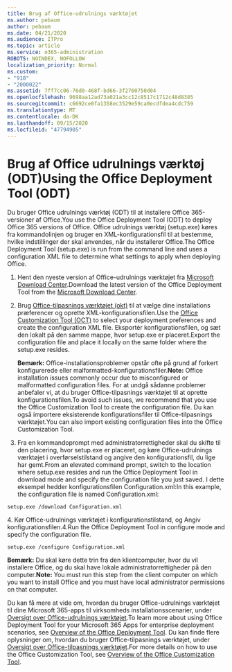 ```yaml
---
title: Brug af Office-udrulnings værktøjet
ms.author: pebaum
author: pebaum
ms.date: 04/21/2020
ms.audience: ITPro
ms.topic: article
ms.service: o365-administration
ROBOTS: NOINDEX, NOFOLLOW
localization_priority: Normal
ms.custom:
- "918"
- "2000022"
ms.assetid: 7ff7cc06-76d0-468f-bd66-3f2760750d04
ms.openlocfilehash: 9698aa12ad73a021a3cc12c8517c1712c48d8385
ms.sourcegitcommit: c6692ce0fa1358ec3529e59ca0ecdfdea4cdc759
ms.translationtype: MT
ms.contentlocale: da-DK
ms.lasthandoff: 09/15/2020
ms.locfileid: "47794905"
---
```

# <a name="using-the-office-deployment-tool-odt"></a><span data-ttu-id="ab315-102">Brug af Office udrulnings værktøj (ODT)</span><span class="sxs-lookup"><span data-stu-id="ab315-102">Using the Office Deployment Tool (ODT)</span></span>

<span data-ttu-id="ab315-103">Du bruger Office udrulnings værktøj (ODT) til at installere Office 365-versioner af Office.</span><span class="sxs-lookup"><span data-stu-id="ab315-103">You use the Office Deployment Tool (ODT) to deploy Office 365 versions of Office.</span></span> <span data-ttu-id="ab315-104">Office udrulnings værktøj (setup.exe) køres fra kommandolinjen og bruger en XML-konfigurationsfil til at bestemme, hvilke indstillinger der skal anvendes, når du installerer Office.</span><span class="sxs-lookup"><span data-stu-id="ab315-104">The Office Deployment Tool (setup.exe) is run from the command line and uses a configuration XML file to determine what settings to apply when deploying Office.</span></span>
  
1. <span data-ttu-id="ab315-105">Hent den nyeste version af Office-udrulnings værktøjet fra [Microsoft Download Center](https://go.microsoft.com/fwlink/p/?LinkID=626065).</span><span class="sxs-lookup"><span data-stu-id="ab315-105">Download the latest version of the Office Deployment Tool from the [Microsoft Download Center](https://go.microsoft.com/fwlink/p/?LinkID=626065).</span></span>

2. <span data-ttu-id="ab315-106">Brug [Office-tilpasnings værktøjet (okt)](https://config.office.com) til at vælge dine installations præferencer og oprette XML-konfigurationsfilen.</span><span class="sxs-lookup"><span data-stu-id="ab315-106">Use the [Office Customization Tool (OCT)](https://config.office.com) to select your deployment preferences and create the configuration XML file.</span></span> <span data-ttu-id="ab315-107">Eksportér konfigurationsfilen, og sæt den lokalt på den samme mappe, hvor setup.exe er placeret.</span><span class="sxs-lookup"><span data-stu-id="ab315-107">Export the configuration file and place it locally on the same folder where the setup.exe resides.</span></span>

    <span data-ttu-id="ab315-108">**Bemærk:** Office-installationsproblemer opstår ofte på grund af forkert konfigurerede eller malformatted-konfigurationsfiler.</span><span class="sxs-lookup"><span data-stu-id="ab315-108">**Note:** Office installation issues commonly occur due to misconfigured or malformatted configuration files.</span></span> <span data-ttu-id="ab315-109">For at undgå sådanne problemer anbefaler vi, at du bruger Office-tilpasnings værktøjet til at oprette konfigurationsfilen.</span><span class="sxs-lookup"><span data-stu-id="ab315-109">To avoid such issues, we recommend that you use the Office Customization Tool to create the configuration file.</span></span> <span data-ttu-id="ab315-110">Du kan også importere eksisterende konfigurationsfiler til Office-tilpasnings værktøjet.</span><span class="sxs-lookup"><span data-stu-id="ab315-110">You can also import existing configuration files into the Office Customization Tool.</span></span>

3. <span data-ttu-id="ab315-111">Fra en kommandoprompt med administratorrettigheder skal du skifte til den placering, hvor setup.exe er placeret, og køre Office-udrulnings værktøjet i overførselstilstand og angive den konfigurationsfil, du lige har gemt.</span><span class="sxs-lookup"><span data-stu-id="ab315-111">From an elevated command prompt, switch to the location where setup.exe resides and run the Office Deployment Tool in download mode and specify the configuration file you just saved.</span></span> <span data-ttu-id="ab315-112">I dette eksempel hedder konfigurationsfilen Configuration.xml:</span><span class="sxs-lookup"><span data-stu-id="ab315-112">In this example, the configuration file is named Configuration.xml:</span></span>

```setup.exe /download Configuration.xml```

<span data-ttu-id="ab315-113">4. Kør Office-udrulnings værktøjet i konfigurationstilstand, og Angiv konfigurationsfilen.</span><span class="sxs-lookup"><span data-stu-id="ab315-113">4.Run the Office Deployment Tool in configure mode and specify the configuration file.</span></span>

```setup.exe /configure Configuration.xml```

<span data-ttu-id="ab315-114">**Bemærk:** Du skal køre dette trin fra den klientcomputer, hvor du vil installere Office, og du skal have lokale administratorrettigheder på den computer.</span><span class="sxs-lookup"><span data-stu-id="ab315-114">**Note:** You must run this step from the client computer on which you want to install Office and you must have local administrator permissions on that computer.</span></span>

<span data-ttu-id="ab315-115">Du kan få mere at vide om, hvordan du bruger Office-udrulnings værktøjet til dine Microsoft 365-apps til virksomheds installationsscenarier, under [Oversigt over Office-udrulnings værktøjet](https://docs.microsoft.com/deployoffice/overview-office-deployment-tool).</span><span class="sxs-lookup"><span data-stu-id="ab315-115">To learn more about using Office Deployment Tool for your Microsoft 365 Apps for enterprise deployment scenarios, see [Overview of the Office Deployment Tool](https://docs.microsoft.com/deployoffice/overview-office-deployment-tool).</span></span> <span data-ttu-id="ab315-116">Du kan finde flere oplysninger om, hvordan du bruger Office-tilpasnings værktøjet, under [Oversigt over Office-tilpasnings værktøjet](https://docs.microsoft.com/DeployOffice/overview-of-the-office-customization-tool-for-click-to-run).</span><span class="sxs-lookup"><span data-stu-id="ab315-116">For more details on how to use the Office Customization Tool, see [Overview of the Office Customization Tool](https://docs.microsoft.com/DeployOffice/overview-of-the-office-customization-tool-for-click-to-run).</span></span>
